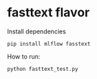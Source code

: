 # fasttext flavor

Install dependencies

```
pip install mlflow fasstext
```

How to run:

```
python fasttext_test.py
```
